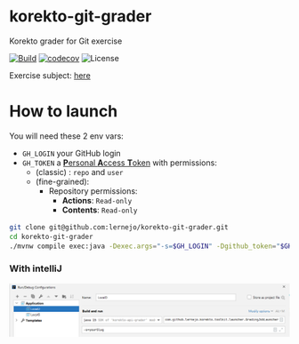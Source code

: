 # korekto-git-grader
Korekto grader for Git exercise

[![Build](https://github.com/lernejo/korekto-git-grader/actions/workflows/ci.yml/badge.svg)](https://github.com/lernejo/korekto-git-grader/actions)
[![codecov](https://codecov.io/gh/lernejo/korekto-git-grader/branch/main/graph/badge.svg?token=A6kYtPT5DX)](https://codecov.io/gh/lernejo/korekto-git-grader)
![License](https://img.shields.io/badge/License-Elastic_License_v2-blue)

Exercise subject: [here](EXERCISE_fr.adoc)

# How to launch
You will need these 2 env vars:
* `GH_LOGIN` your GitHub login
* `GH_TOKEN` a [**P**ersonal **A**ccess **T**oken](https://docs.github.com/en/authentication/keeping-your-account-and-data-secure/managing-your-personal-access-tokens#creating-a-personal-access-token-classic) with permissions:
    * (classic) : `repo` and `user`
    * (fine-grained):
        * Repository permissions:
            * **Actions**: `Read-only`
            * **Contents**: `Read-only`

```bash
git clone git@github.com:lernejo/korekto-git-grader.git
cd korekto-git-grader
./mvnw compile exec:java -Dexec.args="-s=$GH_LOGIN" -Dgithub_token="$GH_TOKEN"
```

### With intelliJ

![Demo Run Configuration](https://raw.githubusercontent.com/lernejo/korekto-toolkit/main/docs/demo_run_configuration.png)
